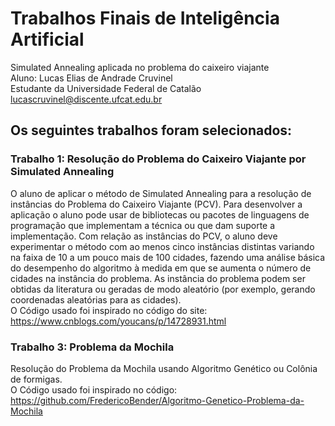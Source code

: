 # Trabalhos Finais de Inteligência Artificial
Simulated Annealing aplicada no problema do caixeiro viajante<br>
Aluno: Lucas Elias de Andrade Cruvinel<br>
Estudante da Universidade Federal de Catalão<br>
lucascruvinel@discente.ufcat.edu.br<br>
## Os seguintes trabalhos foram selecionados:
### Trabalho 1: Resolução do Problema do Caixeiro Viajante por Simulated Annealing
O aluno de aplicar o método de Simulated Annealing para a resolução de instâncias do Problema do Caixeiro Viajante (PCV). Para desenvolver a aplicação o aluno pode usar de bibliotecas ou pacotes de linguagens de programação que implementam a técnica ou que dam suporte a implementação. Com relação as instâncias do PCV, o aluno deve experimentar o método com ao menos cinco instâncias distintas variando na faixa de 10 a um pouco mais de 100 cidades, fazendo uma análise básica do desempenho do algoritmo à medida em que se aumenta o número de cidades na instância do problema. As instância do problema podem ser obtidas da literatura ou geradas de modo aleatório (por exemplo, gerando coordenadas aleatórias para as cidades).<br>
O Código usado foi inspirado no código do site: https://www.cnblogs.com/youcans/p/14728931.html<br>
### Trabalho 3: Problema da Mochila
Resolução do Problema da Mochila usando Algoritmo Genético ou Colônia de formigas.<br>
O Código usado foi inspirado no código: https://github.com/FredericoBender/Algoritmo-Genetico-Problema-da-Mochila<br>
###


